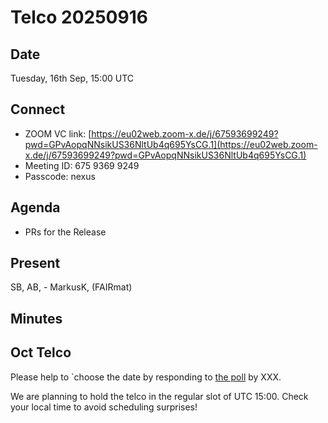 Telco 20250916
==============

Date
----

Tuesday, 16th Sep, 15:00 UTC

Connect
-------

- ZOOM VC link: [https://eu02web.zoom-x.de/j/67593699249?pwd=GPvAopqNNsikUS36NltUb4q695YsCG.1](https://eu02web.zoom-x.de/j/67593699249?pwd=GPvAopqNNsikUS36NltUb4q695YsCG.1)
- Meeting ID: 675 9369 9249
- Passcode: nexus

Agenda
------

- PRs for the Release
  

Present
-------

SB, AB,   - MarkusK,  (FAIRmat)

Minutes
-------

Oct Telco
----------

Please help to `choose the date by responding to [the poll]() by XXX.

We are planning to hold the telco in the regular slot of UTC 15:00. Check your local time to avoid scheduling surprises!
